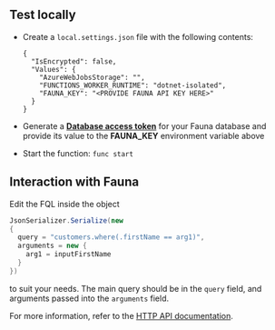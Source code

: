 ## Test locally

* Create a `local.settings.json` file with the following contents:
  ```
  {
    "IsEncrypted": false,
    "Values": {
      "AzureWebJobsStorage": "",
      "FUNCTIONS_WORKER_RUNTIME": "dotnet-isolated",
      "FAUNA_KEY": "<PROVIDE FAUNA API KEY HERE>"
    }
  }
  ```
* Generate a [**Database access token**](https://docs.fauna.com/fauna/current/get_started/client_quick_start?lang=javascript#get-a-database-access-token) for your Fauna database and provide its value to the **FAUNA_KEY** environment variable above

* Start the function: `func start`


## Interaction with Fauna
Edit the FQL inside the object 
```c#
JsonSerializer.Serialize(new
{
  query = "customers.where(.firstName == arg1)",
  arguments = new {
    arg1 = inputFirstName
  }
})
```
to suit your needs. The main query should be in the `query` field, and arguments passed into the `arguments` field.

For more information, refer to the [HTTP API documentation](https://docs.fauna.com/fauna/current/reference/http/).